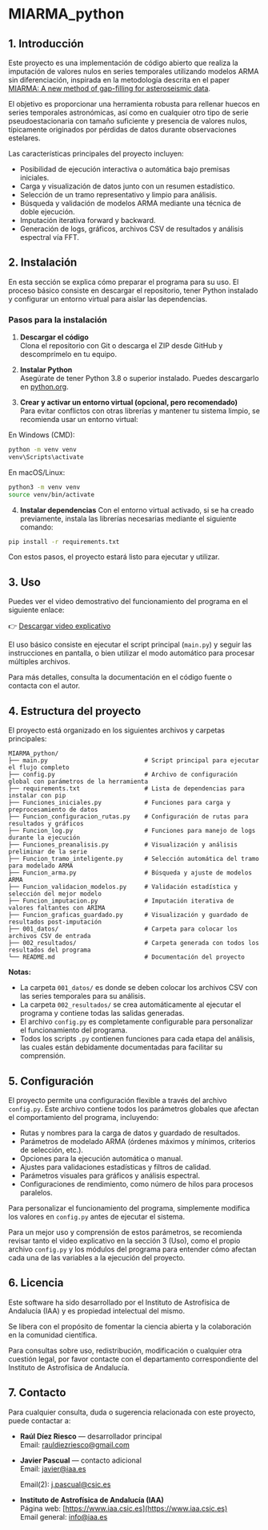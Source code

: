 # MIARMA_python

## 1. Introducción

Este proyecto es una implementación de código abierto que realiza la imputación de valores nulos en series temporales utilizando modelos ARMA sin diferenciación, inspirada en la metodología descrita en el paper [MIARMA: A new method of gap-filling for asteroseismic data](https://www.aanda.org/articles/aa/full_html/2015/03/aa25056-14/aa25056-14.html).

El objetivo es proporcionar una herramienta robusta para rellenar huecos en series temporales astronómicas, así como en cualquier otro tipo de serie pseudoestacionaria con tamaño suficiente y presencia de valores nulos, típicamente originados por pérdidas de datos durante observaciones estelares.

Las características principales del proyecto incluyen:

- Posibilidad de ejecución interactiva o automática bajo premisas iniciales.
- Carga y visualización de datos junto con un resumen estadístico.
- Selección de un tramo representativo y limpio para análisis.
- Búsqueda y validación de modelos ARMA mediante una técnica de doble ejecución.
- Imputación iterativa forward y backward.
- Generación de logs, gráficos, archivos CSV de resultados y análisis espectral vía FFT.

## 2. Instalación

En esta sección se explica cómo preparar el programa para su uso. El proceso básico consiste en descargar el repositorio, tener Python instalado y configurar un entorno virtual para aislar las dependencias.

### Pasos para la instalación

1. **Descargar el código**  
   Clona el repositorio con Git o descarga el ZIP desde GitHub y descomprímelo en tu equipo.

2. **Instalar Python**  
   Asegúrate de tener Python 3.8 o superior instalado. Puedes descargarlo en [python.org](https://www.python.org/downloads/).

3. **Crear y activar un entorno virtual (opcional, pero recomendado)**  
   Para evitar conflictos con otras librerías y mantener tu sistema limpio, se recomienda usar un entorno virtual:

  En Windows (CMD):
   ```bash
   python -m venv venv
   venv\Scripts\activate
   ```

  En macOS/Linux:
  ```bash
  python3 -m venv venv
  source venv/bin/activate
  ```
4. **Instalar dependencias**
   Con el entorno virtual activado, si se ha creado previamente, instala las librerías necesarias mediante el siguiente comando:
  ```bash
  pip install -r requirements.txt
  ```
Con estos pasos, el proyecto estará listo para ejecutar y utilizar.

## 3. Uso

Puedes ver el video demostrativo del funcionamiento del programa en el siguiente enlace:

👉 [Descargar video explicativo](https://github.com/RaulDiezRiesco/MIARMA_python/releases/download/Video_Explicativo/Video.Explicativo.MIARMA.mp4)

El uso básico consiste en ejecutar el script principal (`main.py`) y seguir las instrucciones en pantalla, o bien utilizar el modo automático para procesar múltiples archivos.

Para más detalles, consulta la documentación en el código fuente o contacta con el autor.

## 4. Estructura del proyecto

El proyecto está organizado en los siguientes archivos y carpetas principales:
```
MIARMA_python/
├── main.py                           # Script principal para ejecutar el flujo completo
├── config.py                         # Archivo de configuración global con parámetros de la herramienta
├── requirements.txt                  # Lista de dependencias para instalar con pip
├── Funciones_iniciales.py            # Funciones para carga y preprocesamiento de datos
├── Funcion_configuracion_rutas.py    # Configuración de rutas para resultados y gráficos
├── Funcion_log.py                    # Funciones para manejo de logs durante la ejecución
├── Funciones_preanalisis.py          # Visualización y análisis preliminar de la serie
├── Funcion_tramo_inteligente.py      # Selección automática del tramo para modelado ARMA
├── Funcion_arma.py                   # Búsqueda y ajuste de modelos ARMA
├── Funcion_validacion_modelos.py     # Validación estadística y selección del mejor modelo
├── Funcion_imputacion.py             # Imputación iterativa de valores faltantes con ARIMA
├── Funcion_graficas_guardado.py      # Visualización y guardado de resultados post-imputación
├── 001_datos/                        # Carpeta para colocar los archivos CSV de entrada
├── 002_resultados/                   # Carpeta generada con todos los resultados del programa
└── README.md                         # Documentación del proyecto
```

**Notas:**

- La carpeta `001_datos/` es donde se deben colocar los archivos CSV con las series temporales para su análisis.
- La carpeta `002_resultados/` se crea automáticamente al ejecutar el programa y contiene todas las salidas generadas.
- El archivo `config.py` es completamente configurable para personalizar el funcionamiento del programa.
- Todos los scripts `.py` contienen funciones para cada etapa del análisis, las cuales están debidamente documentadas para facilitar su comprensión.

## 5. Configuración

El proyecto permite una configuración flexible a través del archivo `config.py`. Este archivo contiene todos los parámetros globales que afectan el comportamiento del programa, incluyendo:

- Rutas y nombres para la carga de datos y guardado de resultados.
- Parámetros de modelado ARMA (órdenes máximos y mínimos, criterios de selección, etc.).
- Opciones para la ejecución automática o manual.
- Ajustes para validaciones estadísticas y filtros de calidad.
- Parámetros visuales para gráficos y análisis espectral.
- Configuraciones de rendimiento, como número de hilos para procesos paralelos.

Para personalizar el funcionamiento del programa, simplemente modifica los valores en `config.py` antes de ejecutar el sistema.

Para un mejor uso y comprensión de estos parámetros, se recomienda revisar tanto el video explicativo en la sección 3 (Uso), como el propio archivo `config.py` y los módulos del programa para entender cómo afectan cada una de las variables a la ejecución del proyecto.

## 6. Licencia

Este software ha sido desarrollado por el Instituto de Astrofísica de Andalucía (IAA) y es propiedad intelectual del mismo.

Se libera con el propósito de fomentar la ciencia abierta y la colaboración en la comunidad científica. 

Para consultas sobre uso, redistribución, modificación o cualquier otra cuestión legal, por favor contacte con el departamento correspondiente del Instituto de Astrofísica de Andalucía.

## 7. Contacto

Para cualquier consulta, duda o sugerencia relacionada con este proyecto, puede contactar a:

- **Raúl Díez Riesco** — desarrollador principal  
  Email: rauldiezriesco@gmail.com

- **Javier Pascual** — contacto adicional  
  Email: javier@iaa.es
  
  Email(2): j.pascual@csic.es

- **Instituto de Astrofísica de Andalucía (IAA)**  
  Página web: [https://www.iaa.csic.es](https://www.iaa.csic.es)  
  Email general: info@iaa.es



